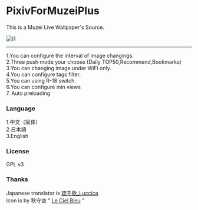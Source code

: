 # PixivForMuzeiPlus

This is a Muzei Live Wallpaper's Source.

![i1](http://image.coolapk.com/apk_image/2017/0406/E5AEA3E4BCA0E59BBE1-for-127776-o_1bd1pjh358p310n91sen1d0llcs10-uid-776252.jpg)

----------

1.You can configure the interval of image changings.  
2.Three push mode your choose (Daily TOP50,Recommend,Bookmarks)  
3.You can changing image under WiFi only.  
4.You can configure tags filter.  
5.You can using R-18 switch.  
6.You can configure min views  
7. Auto preloading  

### Language

1.中文（简体）  
2.日本語  
3.English  

### License

GPL v3

### Thanks

Japanese translator is [琉千歌_Luccica](https://twitter.com/Stella_Luccica)  
Icon is by 秋守空 " [Le Ciel Bleu](http://www.pixiv.net/member_illust.php?mode=medium&illust_id=51927352) "
